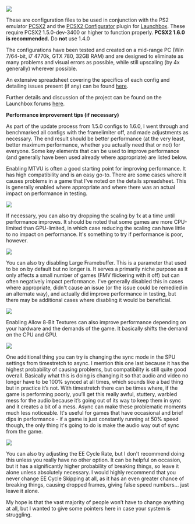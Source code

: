 ![](https://forums.launchbox-app.com/uploads/monthly_2017_11/tumblr_mcoma8r8jv1qbxlono1_500.gif.bb3379452f0a7273e9f944b6aa6bccfd.gif)

These are configuration files to be used in conjunction with the PS2 emulator [PCSX2](https://pcsx2.net/) and the [PCSX2 Configurator](https://github.com/roguesaloon/launchbox-plugin_pcsx2-configurator-next) plugin for [Launchbox](https://www.launchbox-app.com/). These require PCSX2 1.5.0-dev-3400 or higher to function properly. **PCSX2 1.6.0 is recommended.** Do **not** use 1.4.0

The configurations have been tested and created on a mid-range PC (Win 7/64-bit, i7 4770k, GTX 780, 32GB RAM) and are designed to eliminate as many problems and visual errors as possible, while still upscaling (by 4x generally) wherever possible.

An extensive spreadsheet covering the specifics of each config and detailing issues present (if any) can be found [here](https://docs.google.com/spreadsheets/d/1sC19l0htx0Qu2QE1CFta5R35iqPBN332dCHfTg1BGlQ/edit?usp=sharing).

Further details and discussion of the project can be found on the Launchbox forums [here](https://forums.launchbox-app.com/topic/41653-zombeavers-pcsx2-configs-simple-1-click-installs-with-pcsx2-configurator/).

**Performance improvement tips (if necessary)**

As part of the update process from 1.5.0 configs to 1.6.0, I went through and benchmarked all configs with the framelimiter off, and made adjustments as necessary. The end result should be better performance (at the very least, better maximum performance, whether you actually need that or not) for everyone. Some key elements that can be used to improve performance (and generally have been used already where appropriate) are listed below.

Enabling MTVU is often a good starting point for improving performance. It has high compatibility and is an easy go-to. There are some cases where it causes problems in a game that I've noted on the details spreadsheet. This is generally enabled where appropriate and where there was an actual impact on performance in testing.

![](https://forums.launchbox-app.com/uploads/monthly_2017_11/MTVU.png.a49a2314162e67801c2219614e84ed5f.png)

If necessary, you can also try dropping the scaling by 1x at a time until performance improves. It should be noted that some games are more CPU-limited than GPU-limited, in which case reducing the scaling can have little to no impact on performance. It's something to try if performance is poor, however.

![](https://forums.launchbox-app.com/uploads/monthly_2017_11/5a035ed1f1c76_InternalResolutionScale.png.db95882183c15e90451931b1ac3104f6.png)

You can also try disabling Large Framebuffer. This is a parameter that used to be on by default but no longer is. It serves a primarily niche purpose as it only affects a small number of games (FMV flickering with it off) but can often negatively impact performance. I've generally disabled this in cases where appropriate, didn't cause an issue (or the issue could be remedied in an alternate way), and actually did improve performance in testing, but there may be additional cases where disabling it would be beneficial.

![](https://forums.launchbox-app.com/uploads/monthly_2020_05/image.png.7552dede8651d35377ae9785d112f05f.png)

Enabling Allow 8-Bit Textures can also improve performance depending on your hardware and the demands of the game. It basically shifts the demand on the CPU and GPU.

![](https://forums.launchbox-app.com/uploads/monthly_2020_05/image.png.7cd6bdea85dfffae5d48c90f86dc1d65.png)

One additional thing you can try is changing the sync mode in the SPU settings from timestretch to async. I mention this one last because it has the highest probability of causing problems, but compatibility is still quite good overall. Basically what this is doing is changing it so that audio and video no longer have to be 100% synced at all times, which sounds like a bad thing but in practice it’s not. With timestretch there can be times where, if the game is performing poorly, you’ll get this really awful, stuttery, warbled mess for the audio because it’s going out of its way to keep them in sync and it creates a bit of a mess. Async can make these problematic moments much less noticeable. It's useful for games that have occasional and brief dips in performance - if a game is just constantly running at 50% speed though, the only thing it's going to do is make the audio way out of sync from the game.

![](https://forums.launchbox-app.com/uploads/monthly_2017_11/Async.png.ad0d95feecb43c57a5038e2c28e42046.png)

You can also try adjusting the EE Cycle Rate, but I don't recommend doing this unless you really have no other option. It can be helpful on occasion, but it has a significantly higher probability of breaking things, so leave it alone unless absolutely necessary. I would highly recommend that you never change EE Cycle Skipping at all, as it has an even greater chance of breaking things, causing dropped frames, giving false speed numbers... just leave it alone.

My hope is that the vast majority of people won’t have to change anything at all, but I wanted to give som﻿e pointers here in case y﻿our system is struggling.
